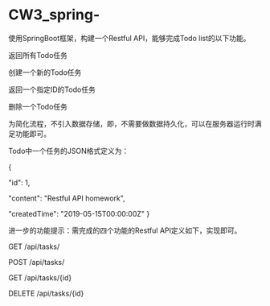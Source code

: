 # CW3_spring-
使用SpringBoot框架，构建一个Restful API，能够完成Todo list的以下功能。

返回所有Todo任务

创建一个新的Todo任务

返回一个指定ID的Todo任务

删除一个Todo任务

为简化流程，不引入数据存储，即，不需要做数据持久化，可以在服务器运行时满足功能即可。

Todo中一个任务的JSON格式定义为：

{

"id": 1,

"content": "Restful API homework",

"createdTime": "2019-05-15T00:00:00Z"
}

进一步的功能提示：需完成的四个功能的Restful API定义如下，实现即可。

GET /api/tasks/

POST /api/tasks/

GET /api/tasks/{id}

DELETE /api/tasks/{id}
